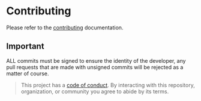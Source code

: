 # Contributing

Please refer to the
[contributing](https://github.com/TGWolf/contributing)
documentation.

## Important

ALL commits must be signed to ensure the identity of the developer, any pull
requests that are made with unsigned commits will be rejected as a matter of
course.

> This project has a [code of conduct](CODE_OF_CONDUCT.md). By interacting
with this repository, organization, or community you agree to abide by its terms.
